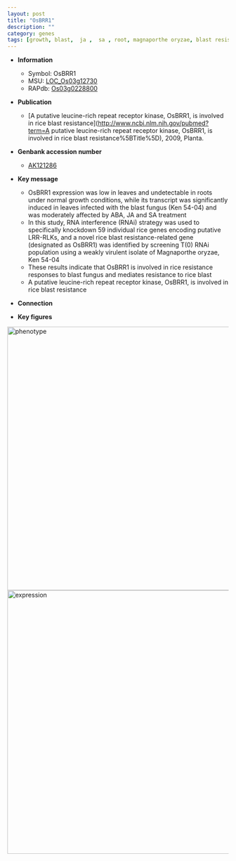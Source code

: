 ```yaml
---
layout: post
title: "OsBRR1"
description: ""
category: genes
tags: [growth, blast,  ja ,  sa , root, magnaporthe oryzae, blast resistance]
---
```


* **Information**  
    + Symbol: OsBRR1  
    + MSU: [LOC_Os03g12730](http://rice.plantbiology.msu.edu/cgi-bin/ORF_infopage.cgi?orf=LOC_Os03g12730)  
    + RAPdb: [Os03g0228800](http://rapdb.dna.affrc.go.jp/viewer/gbrowse_details/irgsp1?name=Os03g0228800)  

* **Publication**  
    + [A putative leucine-rich repeat receptor kinase, OsBRR1, is involved in rice blast resistance](http://www.ncbi.nlm.nih.gov/pubmed?term=A putative leucine-rich repeat receptor kinase, OsBRR1, is involved in rice blast resistance%5BTitle%5D), 2009, Planta.

* **Genbank accession number**  
    + [AK121286](http://www.ncbi.nlm.nih.gov/nuccore/AK121286)

* **Key message**  
    + OsBRR1 expression was low in leaves and undetectable in roots under normal growth conditions, while its transcript was significantly induced in leaves infected with the blast fungus (Ken 54-04) and was moderately affected by ABA, JA and SA treatment
    + In this study, RNA interference (RNAi) strategy was used to specifically knockdown 59 individual rice genes encoding putative LRR-RLKs, and a novel rice blast resistance-related gene (designated as OsBRR1) was identified by screening T(0) RNAi population using a weakly virulent isolate of Magnaporthe oryzae, Ken 54-04
    + These results indicate that OsBRR1 is involved in rice resistance responses to blast fungus and mediates resistance to rice blast
    + A putative leucine-rich repeat receptor kinase, OsBRR1, is involved in rice blast resistance

* **Connection**  

* **Key figures**  
<img src="http://funRiceGenes.github.io/images/OsBRR1.pheno.png" alt="phenotype"  style="width: 600px;"/>

<img src="http://funRiceGenes.github.io/images/OsBRR1.exp.png" alt="expression"  style="width: 600px;"/>


